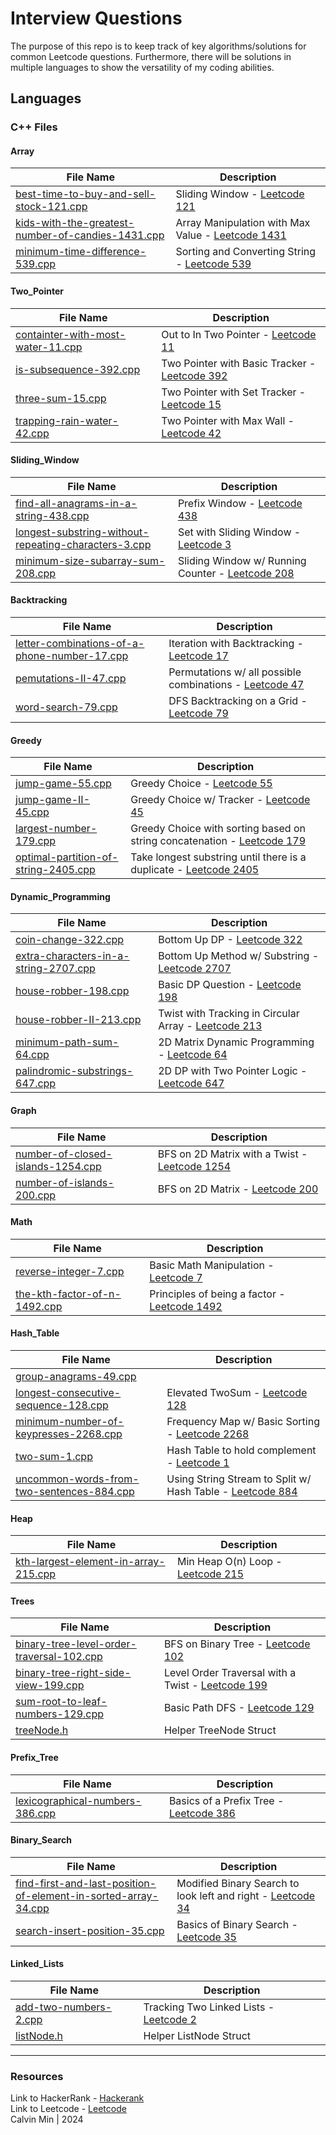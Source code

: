 # Interview Questions
The purpose of this repo is to keep track of key algorithms/solutions for common Leetcode questions. Furthermore, there will be solutions in multiple languages to show the versatility of my coding abilities.
## Languages
### C++ Files
#### Array

| File Name | Description |
|---|---|
| [best-time-to-buy-and-sell-stock-121.cpp](https://github.com/Calvinjmin/Interview_Questions/blob/main/C%2B%2B/Array/best-time-to-buy-and-sell-stock-121.cpp) |  Sliding Window - [Leetcode 121](https://leetcode.com/problems/best-time-to-buy-and-sell-stock/description/) |
| [kids-with-the-greatest-number-of-candies-1431.cpp](https://github.com/Calvinjmin/Interview_Questions/blob/main/C%2B%2B/Array/kids-with-the-greatest-number-of-candies-1431.cpp) |  Array Manipulation with Max Value - [Leetcode 1431](https://leetcode.com/problems/kids-with-the-greatest-number-of-candies/description/) |
| [minimum-time-difference-539.cpp](https://github.com/Calvinjmin/Interview_Questions/blob/main/C%2B%2B/Array/minimum-time-difference-539.cpp) |  Sorting and Converting String - [Leetcode 539](https://leetcode.com/problems/minimum-time-difference/description/) |

#### Two_Pointer

| File Name | Description |
|---|---|
| [containter-with-most-water-11.cpp](https://github.com/Calvinjmin/Interview_Questions/blob/main/C%2B%2B/Two_Pointer/containter-with-most-water-11.cpp) |  Out to In Two Pointer - [Leetcode 11](https://leetcode.com/problems/container-with-most-water/description/) |
| [is-subsequence-392.cpp](https://github.com/Calvinjmin/Interview_Questions/blob/main/C%2B%2B/Two_Pointer/is-subsequence-392.cpp) |  Two Pointer with Basic Tracker - [Leetcode 392](https://leetcode.com/problems/is-subsequence/description/) |
| [three-sum-15.cpp](https://github.com/Calvinjmin/Interview_Questions/blob/main/C%2B%2B/Two_Pointer/three-sum-15.cpp) |  Two Pointer with Set Tracker - [Leetcode 15](https://leetcode.com/problems/3sum/) |
| [trapping-rain-water-42.cpp](https://github.com/Calvinjmin/Interview_Questions/blob/main/C%2B%2B/Two_Pointer/trapping-rain-water-42.cpp) |  Two Pointer with Max Wall - [Leetcode 42](https://leetcode.com/problems/trapping-rain-water/description/) |

#### Sliding_Window

| File Name | Description |
|---|---|
| [find-all-anagrams-in-a-string-438.cpp](https://github.com/Calvinjmin/Interview_Questions/blob/main/C%2B%2B/Sliding_Window/find-all-anagrams-in-a-string-438.cpp) |  Prefix Window - [Leetcode 438](https://leetcode.com/problems/find-all-anagrams-in-a-string/description/) |
| [longest-substring-without-repeating-characters-3.cpp](https://github.com/Calvinjmin/Interview_Questions/blob/main/C%2B%2B/Sliding_Window/longest-substring-without-repeating-characters-3.cpp) |  Set with Sliding Window - [Leetcode 3](https://leetcode.com/problems/longest-substring-without-repeating-characters/) |
| [minimum-size-subarray-sum-208.cpp](https://github.com/Calvinjmin/Interview_Questions/blob/main/C%2B%2B/Sliding_Window/minimum-size-subarray-sum-208.cpp) |  Sliding Window w/ Running Counter - [Leetcode 208](https://leetcode.com/problems/minimum-size-subarray-sum/description/) |

#### Backtracking

| File Name | Description |
|---|---|
| [letter-combinations-of-a-phone-number-17.cpp](https://github.com/Calvinjmin/Interview_Questions/blob/main/C%2B%2B/Backtracking/letter-combinations-of-a-phone-number-17.cpp) |  Iteration with Backtracking - [Leetcode 17](https://leetcode.com/problems/letter-combinations-of-a-phone-number/description) |
| [pemutations-II-47.cpp](https://github.com/Calvinjmin/Interview_Questions/blob/main/C%2B%2B/Backtracking/pemutations-II-47.cpp) |  Permutations w/ all possible combinations - [Leetcode 47](https://leetcode.com/problems/permutations-ii/) |
| [word-search-79.cpp](https://github.com/Calvinjmin/Interview_Questions/blob/main/C%2B%2B/Backtracking/word-search-79.cpp) |  DFS Backtracking on a Grid - [Leetcode 79](https://leetcode.com/problems/word-search/description/) |

#### Greedy

| File Name | Description |
|---|---|
| [jump-game-55.cpp](https://github.com/Calvinjmin/Interview_Questions/blob/main/C%2B%2B/Greedy/jump-game-55.cpp) |  Greedy Choice - [Leetcode 55](https://leetcode.com/problems/jump-game/description/) |
| [jump-game-II-45.cpp](https://github.com/Calvinjmin/Interview_Questions/blob/main/C%2B%2B/Greedy/jump-game-II-45.cpp) |  Greedy Choice w/ Tracker - [Leetcode 45](https://leetcode.com/problems/jump-game-ii/description/) |
| [largest-number-179.cpp](https://github.com/Calvinjmin/Interview_Questions/blob/main/C%2B%2B/Greedy/largest-number-179.cpp) |  Greedy Choice with sorting based on string concatenation - [Leetcode 179](https://leetcode.com/problems/largest-number/description/) |
| [optimal-partition-of-string-2405.cpp](https://github.com/Calvinjmin/Interview_Questions/blob/main/C%2B%2B/Greedy/optimal-partition-of-string-2405.cpp) |  Take longest substring until there is a duplicate - [Leetcode 2405](https://leetcode.com/problems/optimal-partition-of-string/description/) |

#### Dynamic_Programming

| File Name | Description |
|---|---|
| [coin-change-322.cpp](https://github.com/Calvinjmin/Interview_Questions/blob/main/C%2B%2B/Dynamic_Programming/coin-change-322.cpp) |  Bottom Up DP - [Leetcode 322](https://leetcode.com/problems/coin-change/description/) |
| [extra-characters-in-a-string-2707.cpp](https://github.com/Calvinjmin/Interview_Questions/blob/main/C%2B%2B/Dynamic_Programming/extra-characters-in-a-string-2707.cpp) |  Bottom Up Method w/ Substring - [Leetcode 2707](https://leetcode.com/problems/extra-characters-in-a-string/description/) |
| [house-robber-198.cpp](https://github.com/Calvinjmin/Interview_Questions/blob/main/C%2B%2B/Dynamic_Programming/house-robber-198.cpp) |  Basic DP Question - [Leetcode 198](https://leetcode.com/problems/house-robber/description/) |
| [house-robber-II-213.cpp](https://github.com/Calvinjmin/Interview_Questions/blob/main/C%2B%2B/Dynamic_Programming/house-robber-II-213.cpp) |  Twist with Tracking in Circular Array - [Leetcode 213](https://leetcode.com/problems/house-robber-ii/description/) |
| [minimum-path-sum-64.cpp](https://github.com/Calvinjmin/Interview_Questions/blob/main/C%2B%2B/Dynamic_Programming/minimum-path-sum-64.cpp) |  2D Matrix Dynamic Programming - [Leetcode 64](https://leetcode.com/problems/minimum-path-sum/) |
| [palindromic-substrings-647.cpp](https://github.com/Calvinjmin/Interview_Questions/blob/main/C%2B%2B/Dynamic_Programming/palindromic-substrings-647.cpp) |  2D DP with Two Pointer Logic - [Leetcode 647](https://leetcode.com/problems/palindromic-substrings/description/) |

#### Graph

| File Name | Description |
|---|---|
| [number-of-closed-islands-1254.cpp](https://github.com/Calvinjmin/Interview_Questions/blob/main/C%2B%2B/Graph/number-of-closed-islands-1254.cpp) |  BFS on 2D Matrix with a Twist - [Leetcode 1254](https://leetcode.com/problems/number-of-closed-islands/) |
| [number-of-islands-200.cpp](https://github.com/Calvinjmin/Interview_Questions/blob/main/C%2B%2B/Graph/number-of-islands-200.cpp) |  BFS on 2D Matrix - [Leetcode 200](https://leetcode.com/problems/number-of-islands/) |

#### Math

| File Name | Description |
|---|---|
| [reverse-integer-7.cpp](https://github.com/Calvinjmin/Interview_Questions/blob/main/C%2B%2B/Math/reverse-integer-7.cpp) |  Basic Math Manipulation - [Leetcode 7](https://leetcode.com/problems/reverse-integer/description/?) |
| [the-kth-factor-of-n-1492.cpp](https://github.com/Calvinjmin/Interview_Questions/blob/main/C%2B%2B/Math/the-kth-factor-of-n-1492.cpp) |  Principles of being a factor - [Leetcode 1492](https://leetcode.com/problems/the-kth-factor-of-n/description/) |

#### Hash_Table

| File Name | Description |
|---|---|
| [group-anagrams-49.cpp](https://github.com/Calvinjmin/Interview_Questions/blob/main/C%2B%2B/Hash_Table/group-anagrams-49.cpp) |  |
| [longest-consecutive-sequence-128.cpp](https://github.com/Calvinjmin/Interview_Questions/blob/main/C%2B%2B/Hash_Table/longest-consecutive-sequence-128.cpp) |  Elevated TwoSum - [Leetcode 128](https://leetcode.com/problems/longest-consecutive-sequence/) |
| [minimum-number-of-keypresses-2268.cpp](https://github.com/Calvinjmin/Interview_Questions/blob/main/C%2B%2B/Hash_Table/minimum-number-of-keypresses-2268.cpp) |  Frequency Map w/ Basic Sorting - [Leetcode 2268](https://leetcode.com/problems/minimum-number-of-keypresses/description/) |
| [two-sum-1.cpp](https://github.com/Calvinjmin/Interview_Questions/blob/main/C%2B%2B/Hash_Table/two-sum-1.cpp) |  Hash Table to hold complement - [Leetcode 1](https://leetcode.com/problems/two-sum/) |
| [uncommon-words-from-two-sentences-884.cpp](https://github.com/Calvinjmin/Interview_Questions/blob/main/C%2B%2B/Hash_Table/uncommon-words-from-two-sentences-884.cpp) |  Using String Stream to Split w/ Hash Table - [Leetcode 884](https://leetcode.com/problems/uncommon-words-from-two-sentences/description/) |

#### Heap

| File Name | Description |
|---|---|
| [kth-largest-element-in-array-215.cpp](https://github.com/Calvinjmin/Interview_Questions/blob/main/C%2B%2B/Heap/kth-largest-element-in-array-215.cpp) |  Min Heap O(n) Loop - [Leetcode 215](https://leetcode.com/problems/kth-largest-element-in-an-array/description/) |

#### Trees

| File Name | Description |
|---|---|
| [binary-tree-level-order-traversal-102.cpp](https://github.com/Calvinjmin/Interview_Questions/blob/main/C%2B%2B/Trees/binary-tree-level-order-traversal-102.cpp) |  BFS on Binary Tree - [Leetcode 102](https://leetcode.com/problems/binary-tree-level-order-traversal/description) |
| [binary-tree-right-side-view-199.cpp](https://github.com/Calvinjmin/Interview_Questions/blob/main/C%2B%2B/Trees/binary-tree-right-side-view-199.cpp) |  Level Order Traversal with a Twist - [Leetcode 199](https://leetcode.com/problems/binary-tree-right-side-view/description/) |
| [sum-root-to-leaf-numbers-129.cpp](https://github.com/Calvinjmin/Interview_Questions/blob/main/C%2B%2B/Trees/sum-root-to-leaf-numbers-129.cpp) |  Basic Path DFS - [Leetcode 129](https://leetcode.com/problems/sum-root-to-leaf-numbers/) |
| [treeNode.h](https://github.com/Calvinjmin/Interview_Questions/blob/main/C%2B%2B/Trees/treeNode.h) |  Helper TreeNode Struct |

#### Prefix_Tree

| File Name | Description |
|---|---|
| [lexicographical-numbers-386.cpp](https://github.com/Calvinjmin/Interview_Questions/blob/main/C%2B%2B/Prefix_Tree/lexicographical-numbers-386.cpp) |  Basics of a Prefix Tree - [Leetcode 386](https://leetcode.com/problems/lexicographical-numbers) |

#### Binary_Search

| File Name | Description |
|---|---|
| [find-first-and-last-position-of-element-in-sorted-array-34.cpp](https://github.com/Calvinjmin/Interview_Questions/blob/main/C%2B%2B/Binary_Search/find-first-and-last-position-of-element-in-sorted-array-34.cpp) |  Modified Binary Search to look left and right - [Leetcode 34](https://leetcode.com/problems/find-first-and-last-position-of-element-in-sorted-array/) |
| [search-insert-position-35.cpp](https://github.com/Calvinjmin/Interview_Questions/blob/main/C%2B%2B/Binary_Search/search-insert-position-35.cpp) |  Basics of Binary Search - [Leetcode 35](https://leetcode.com/problems/search-insert-position/description) |

#### Linked_Lists

| File Name | Description |
|---|---|
| [add-two-numbers-2.cpp](https://github.com/Calvinjmin/Interview_Questions/blob/main/C%2B%2B/Linked_Lists/add-two-numbers-2.cpp) |  Tracking Two Linked Lists - [Leetcode 2](https://leetcode.com/problems/add-two-numbers/description/) |
| [listNode.h](https://github.com/Calvinjmin/Interview_Questions/blob/main/C%2B%2B/Linked_Lists/listNode.h) |  Helper ListNode Struct |

---
### Resources
Link to HackerRank - [Hackerank](https://www.hackerrank.com/) <br />
Link to Leetcode - [Leetcode](https://leetcode.com/) <br />
Calvin Min | 2024
